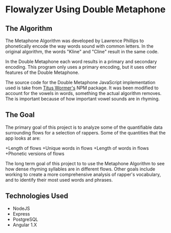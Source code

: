 # Flowalyzer Using Double Metaphone

## The Algorithm
The Metaphone Algorithm was developed by Lawrence Phillips to phonetically encode the way words sound with common letters. In the original algorithm, the words "Kline" and "Cline" result in the same code.

In the Double Metaphone each word results in a primary and secondary encoding. This program only uses a primary encoding, but it uses other features of the Double Metaphone. 

The source code for the Double Metaphone JavaScript implementation used is take from [Titus Wormer's](https://github.com/wooorm) NPM package. It was been modified to account for the vowels in words, something the actual algorithm removes. The is important because of how important vowel sounds are in rhyming. 

## The Goal
The primary goal of this project is to analyze some of the quantifiable data surrounding flows for a selection of rappers. Some of the quantities that the app looks at are: 

+Length of flows
+Unique words in flows
+Length of words in flows
+Phonetic versions of flows

The long term goal of this project to to use the Metaphone Algorithm to see how dense rhyming syllables are in different flows. Other goals include working to create a more comprehensive analysis of rapper's vocabulary, and to identify their most used words and phrases. 

## Technologies Used
+ NodeJS
+ Express
+ PostgreSQL
+ Angular 1.X





 
